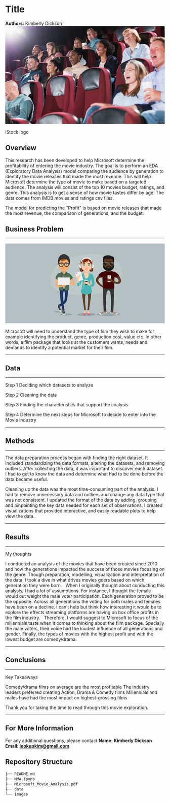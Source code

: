 # Title

**Authors**: Kimberly Dickson 
![title](images/diverse_audience.jpg)

iStock logo

## Overview

This research has been developed to help Microsoft determine the profitability of entering the movie industry. The goal is to perform an EDA (Exploratory Data Analysis) model comparing the audience by generation to identify the movie releases that made the most revenue. This will help Microsoft determine the type of movie to make based on a targeted audience. The analysis will consist of the top 10 movies budget, ratings, and genre. This analysis is to get a sense of how movie tastes differ by age. The data comes from IMDB movies and ratings csv files.

The model for predicting the "Profit" is based on movie releases that made the most revenue, the comparison of generations, and the budget.   

## Business Problem

***
![title](images/generations.png)

Microsoft will need to understand the type of film they wish to make for example identifying the product, genre, production cost, value etc. In other words, a film package that looks at the customers wants, needs and demands to identify a potential market for their film.

***

## Data

***
Step 1 
Deciding which datasets to analyze

Step 2 
Cleaning the data

Step 3 
Finding the characteristics that support the analysis

Step 4 
Determine the next steps for Microsoft to decide to enter into the Movie industry

***

## Methods

***
The data preparation process began with finding the right dataset.
It included standardizing the data formats, altering the datasets, and removing outliers.
After collecting the data, it was important to discover each dataset. I had to get to know the data and determine what had to be done before the data became useful.

Cleaning up the data was the most time-consuming part of the analysis.  I had to remove unnecessary data and outliers and change any data type that was not consistent.
I updated the format of the data by adding, grouping and pinpointing the key data needed for each set of observations. I created visualizations that provided interactive, and easily readable plots to help view the data.


***

## Results

***
My thoughts

I conducted an analysis of the movies that have been created since 2010 and how the generations impacted the success of those movies focusing on the genre.  Though preparation, modelling, visualization and interpretation of the data, I took a dive in what drives movies goers based on which generation they were born.
 
When I originally thought about conducting this analysis, I had a lot of assumptions.  For instance, I thought the female would out weight the male voter participation.  Each generation proved to be the opposite.   Across all generations the voting for both males and females have been on a decline.  I can’t help but think how interesting it would be to explore the effects streaming platforms are having on box office profits in the film industry.
 
Therefore, I would suggest to Microsoft to focus of the millennials taste when it comes to thinking about the film package.  Specially the male voters, their voice had the loudest influence of all generations and gender.  Finally, the types of movies with the highest profit and with the lowest budget are comedy/drama.

***


## Conclusions

***
Key Takeaways

Comedy/drama films on average are the most profitable
The industry leaders preferred creating Action, Drama & Comedy films
Millennials and males have had the most impact on highest-grossing films

Thank you for taking the time to read through this movie exploration.


***

## For More Information

For any additional questions, please contact **Name:  Kimberly Dickson Email:  lookupkim@gmail.com**

## Repository Structure

```
├── README.md                           
├── MMA.ipynb   
├── Microsoft_Movie_Analysis.pdf         
├── data                                
└── images                              
```
